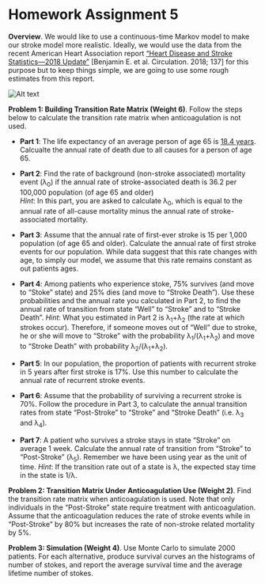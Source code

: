 # Homework Assignment 5

**Overview**. We would like to use a continuous-time Markov model to make our stroke model more realistic. 
Ideally, we would use the data from the recent American Heart Association report 
[“Heart Disease and Stroke Statistics—2018 Update”](https://www.ahajournals.org/doi/full/10.1161/CIR.0000000000000558)
 [Benjamin E. et al. Circulation. 2018; 137] 
for this purpose but to keep things simple, we are going to use some rough estimates from this report.


![Alt text](Model.png)


**Problem 1: Building Transition Rate Matrix (Weight 6)**. 
Follow the steps below to calculate the transition rate matrix when anticoagulation is not used. 

- **Part 1**: The life expectancy of an average person of age 65 is [18.4 years](https://www.cdc.gov/nchs/fastats/older-american-health.htm). Calcualte the annual rate of death due to all causes for a person of age 65.
  
- **Part 2**: Find the rate of background (non-stroke associated) mortality event (λ<sub>0</sub>) if the annual rate of stroke-associated death is 36.2 per 100,000 population (of age 65 and older)    
    _Hint_: In this part, you are asked to calculate λ<sub>0</sub>, which is equal to the annual rate of all-cause mortality minus the annual rate of stroke-associated mortality.

- **Part 3**: Assume that the annual rate of first-ever stroke is 15 per 1,000 population 
(of age 65 and older). 
Calculate the annual rate of first stroke events for our population. 
While data suggest that this rate changes with age, to simply our model, 
we assume that this rate remains constant as out patients ages.

- **Part 4**: Among patients who experience stoke, 75% survives (and move to “Stoke” state) 
and 25% dies (and move to “Stroke Death”). Use these probabilities and the annual rate you calculated in Part 2, 
to find the annual rate of transition from state “Well” to “Stroke” and to “Stroke Death”.
_Hint_: What you estimated in Part 2 is λ<sub>1</sub>+λ<sub>2</sub> (the rate at which strokes occur). 
Therefore, if someone moves out of “Well” due to stroke, he or she will move to “Stroke” with the 
probability λ<sub>1</sub>/(λ<sub>1</sub>+λ<sub>2</sub>) and move to “Stroke Death” 
with probability λ<sub>2</sub>/(λ<sub>1</sub>+λ<sub>2</sub>).

- **Part 5**: In our population, the proportion of patients with recurrent stroke in 5 years 
after first stroke is 17%. Use this number to calculate the annual rate of recurrent stroke events.  

- **Part 6**: Assume that the probability of surviving a recurrent stroke is 70%. 
Follow the procedure in Part 3, to calculate the annual transition rates from state 
“Post-Stroke” to “Stroke” and “Stroke Death” (i.e. λ<sub>3</sub> and λ<sub>4</sub>). 

- **Part 7**: A patient who survives a stroke stays in state “Stroke” on average 1 week. 
Calculate the annual rate of transition from “Stroke” to “Post-Stroke” (λ<sub>5</sub>). 
Remember we have been using year as the unit of time. 
_Hint_: If the transition rate out of a state is λ, the expected stay time in the state is 1/λ. 

**Problem 2: Transition Matrix Under Anticoagulation Use (Weight 2)**. 
Find the transition rate matrix when anticoagulation is used. 
Note that only individuals in the “Post-Stroke” state require 
treatment with anticoagulation. Assume that the anticoagulation reduces the rate of 
stroke events while in “Post-Stroke” 
by 80% but increases the rate of non-stroke related mortality by 5%.

**Problem 3: Simulation (Weight 4)**. Use Monte Carlo to simulate 2000 patients. 
For each alternative, produce survival curves an the histograms of number of stokes, and report 
the average survival time and the average lifetime number of stokes.  
